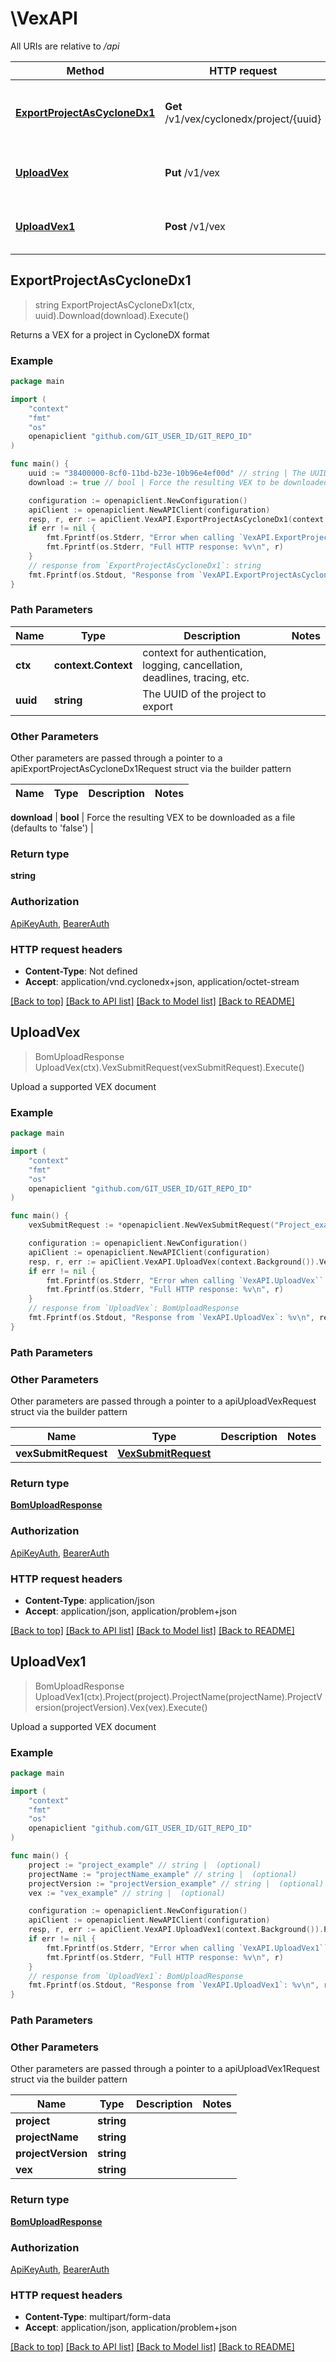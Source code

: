 # \VexAPI

All URIs are relative to */api*

Method | HTTP request | Description
------------- | ------------- | -------------
[**ExportProjectAsCycloneDx1**](VexAPI.md#ExportProjectAsCycloneDx1) | **Get** /v1/vex/cyclonedx/project/{uuid} | Returns a VEX for a project in CycloneDX format
[**UploadVex**](VexAPI.md#UploadVex) | **Put** /v1/vex | Upload a supported VEX document
[**UploadVex1**](VexAPI.md#UploadVex1) | **Post** /v1/vex | Upload a supported VEX document



## ExportProjectAsCycloneDx1

> string ExportProjectAsCycloneDx1(ctx, uuid).Download(download).Execute()

Returns a VEX for a project in CycloneDX format



### Example

```go
package main

import (
	"context"
	"fmt"
	"os"
	openapiclient "github.com/GIT_USER_ID/GIT_REPO_ID"
)

func main() {
	uuid := "38400000-8cf0-11bd-b23e-10b96e4ef00d" // string | The UUID of the project to export
	download := true // bool | Force the resulting VEX to be downloaded as a file (defaults to 'false') (optional)

	configuration := openapiclient.NewConfiguration()
	apiClient := openapiclient.NewAPIClient(configuration)
	resp, r, err := apiClient.VexAPI.ExportProjectAsCycloneDx1(context.Background(), uuid).Download(download).Execute()
	if err != nil {
		fmt.Fprintf(os.Stderr, "Error when calling `VexAPI.ExportProjectAsCycloneDx1``: %v\n", err)
		fmt.Fprintf(os.Stderr, "Full HTTP response: %v\n", r)
	}
	// response from `ExportProjectAsCycloneDx1`: string
	fmt.Fprintf(os.Stdout, "Response from `VexAPI.ExportProjectAsCycloneDx1`: %v\n", resp)
}
```

### Path Parameters


Name | Type | Description  | Notes
------------- | ------------- | ------------- | -------------
**ctx** | **context.Context** | context for authentication, logging, cancellation, deadlines, tracing, etc.
**uuid** | **string** | The UUID of the project to export | 

### Other Parameters

Other parameters are passed through a pointer to a apiExportProjectAsCycloneDx1Request struct via the builder pattern


Name | Type | Description  | Notes
------------- | ------------- | ------------- | -------------

 **download** | **bool** | Force the resulting VEX to be downloaded as a file (defaults to &#39;false&#39;) | 

### Return type

**string**

### Authorization

[ApiKeyAuth](../README.md#ApiKeyAuth), [BearerAuth](../README.md#BearerAuth)

### HTTP request headers

- **Content-Type**: Not defined
- **Accept**: application/vnd.cyclonedx+json, application/octet-stream

[[Back to top]](#) [[Back to API list]](../README.md#documentation-for-api-endpoints)
[[Back to Model list]](../README.md#documentation-for-models)
[[Back to README]](../README.md)


## UploadVex

> BomUploadResponse UploadVex(ctx).VexSubmitRequest(vexSubmitRequest).Execute()

Upload a supported VEX document



### Example

```go
package main

import (
	"context"
	"fmt"
	"os"
	openapiclient "github.com/GIT_USER_ID/GIT_REPO_ID"
)

func main() {
	vexSubmitRequest := *openapiclient.NewVexSubmitRequest("Project_example", "Vex_example") // VexSubmitRequest |  (optional)

	configuration := openapiclient.NewConfiguration()
	apiClient := openapiclient.NewAPIClient(configuration)
	resp, r, err := apiClient.VexAPI.UploadVex(context.Background()).VexSubmitRequest(vexSubmitRequest).Execute()
	if err != nil {
		fmt.Fprintf(os.Stderr, "Error when calling `VexAPI.UploadVex``: %v\n", err)
		fmt.Fprintf(os.Stderr, "Full HTTP response: %v\n", r)
	}
	// response from `UploadVex`: BomUploadResponse
	fmt.Fprintf(os.Stdout, "Response from `VexAPI.UploadVex`: %v\n", resp)
}
```

### Path Parameters



### Other Parameters

Other parameters are passed through a pointer to a apiUploadVexRequest struct via the builder pattern


Name | Type | Description  | Notes
------------- | ------------- | ------------- | -------------
 **vexSubmitRequest** | [**VexSubmitRequest**](VexSubmitRequest.md) |  | 

### Return type

[**BomUploadResponse**](BomUploadResponse.md)

### Authorization

[ApiKeyAuth](../README.md#ApiKeyAuth), [BearerAuth](../README.md#BearerAuth)

### HTTP request headers

- **Content-Type**: application/json
- **Accept**: application/json, application/problem+json

[[Back to top]](#) [[Back to API list]](../README.md#documentation-for-api-endpoints)
[[Back to Model list]](../README.md#documentation-for-models)
[[Back to README]](../README.md)


## UploadVex1

> BomUploadResponse UploadVex1(ctx).Project(project).ProjectName(projectName).ProjectVersion(projectVersion).Vex(vex).Execute()

Upload a supported VEX document



### Example

```go
package main

import (
	"context"
	"fmt"
	"os"
	openapiclient "github.com/GIT_USER_ID/GIT_REPO_ID"
)

func main() {
	project := "project_example" // string |  (optional)
	projectName := "projectName_example" // string |  (optional)
	projectVersion := "projectVersion_example" // string |  (optional)
	vex := "vex_example" // string |  (optional)

	configuration := openapiclient.NewConfiguration()
	apiClient := openapiclient.NewAPIClient(configuration)
	resp, r, err := apiClient.VexAPI.UploadVex1(context.Background()).Project(project).ProjectName(projectName).ProjectVersion(projectVersion).Vex(vex).Execute()
	if err != nil {
		fmt.Fprintf(os.Stderr, "Error when calling `VexAPI.UploadVex1``: %v\n", err)
		fmt.Fprintf(os.Stderr, "Full HTTP response: %v\n", r)
	}
	// response from `UploadVex1`: BomUploadResponse
	fmt.Fprintf(os.Stdout, "Response from `VexAPI.UploadVex1`: %v\n", resp)
}
```

### Path Parameters



### Other Parameters

Other parameters are passed through a pointer to a apiUploadVex1Request struct via the builder pattern


Name | Type | Description  | Notes
------------- | ------------- | ------------- | -------------
 **project** | **string** |  | 
 **projectName** | **string** |  | 
 **projectVersion** | **string** |  | 
 **vex** | **string** |  | 

### Return type

[**BomUploadResponse**](BomUploadResponse.md)

### Authorization

[ApiKeyAuth](../README.md#ApiKeyAuth), [BearerAuth](../README.md#BearerAuth)

### HTTP request headers

- **Content-Type**: multipart/form-data
- **Accept**: application/json, application/problem+json

[[Back to top]](#) [[Back to API list]](../README.md#documentation-for-api-endpoints)
[[Back to Model list]](../README.md#documentation-for-models)
[[Back to README]](../README.md)

